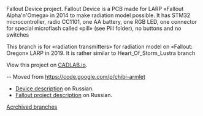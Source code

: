 Fallout Device project.
Fallout Device is a PCB made for LARP «Fallout Alpha'n'Omega» in 2014 to make radiation model possible. It has STM32 microcontroller, radio CC1101, one AA battery, one RGB LED, one connector for special microflash called «pill» (see Pill folder), no buttons and no switches

This branch is for «radiation transmitters» for radiation model on «Fallout: Oregon» LARP in 2019. It is rather similar to Heart_Of_Storm_Lustra branch

View this project on [CADLAB.io](https://cadlab.io/project/1101). 

-- Moved from https://code.google.com/p/chibi-armlet

* [Device description](docs.google.com/document/d/1r-1wCkozBmmp0Lbzs-pV1rrlvXGiibGdpF8lj5h2o1w/) on Russian. 
* [Fallout project description](https://docs.google.com/document/d/1mVd-V1GWORsqo9t_xwqKVrY9tg1YkHSqqp-Ta17yB0I/edit) on Russian.

[Acrchived branches](https://github.com/Kreyl/chibi-armlet/tags)



